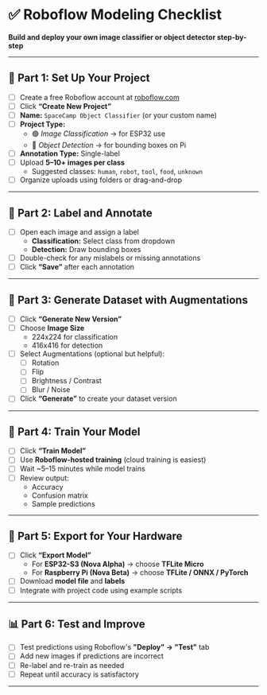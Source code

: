 
# ✅ Roboflow Modeling Checklist  
**Build and deploy your own image classifier or object detector step-by-step**

---

## 🧩 Part 1: Set Up Your Project
- [ ] Create a free Roboflow account at [roboflow.com](https://roboflow.com)  
- [ ] Click **“Create New Project”**  
- [ ] **Name:** `SpaceCamp Object Classifier` (or your custom name)  
- [ ] **Project Type:**  
  - 🟢 *Image Classification* → for ESP32 use  
  - 🔲 *Object Detection* → for bounding boxes on Pi  
- [ ] **Annotation Type:** Single-label  
- [ ] Upload **5–10+ images per class**  
  - Suggested classes: `human`, `robot`, `tool`, `food`, `unknown`  
- [ ] Organize uploads using folders or drag-and-drop

---

## 🎯 Part 2: Label and Annotate
- [ ] Open each image and assign a label  
  - **Classification:** Select class from dropdown  
  - **Detection:** Draw bounding boxes  
- [ ] Double-check for any mislabels or missing annotations  
- [ ] Click **“Save”** after each annotation  

---

## 🧪 Part 3: Generate Dataset with Augmentations
- [ ] Click **“Generate New Version”**  
- [ ] Choose **Image Size**  
  - 224x224 for classification  
  - 416x416 for detection  
- [ ] Select Augmentations (optional but helpful):  
  - [ ] Rotation  
  - [ ] Flip  
  - [ ] Brightness / Contrast  
  - [ ] Blur / Noise  
- [ ] Click **“Generate”** to create your dataset version

---

## 🤖 Part 4: Train Your Model
- [ ] Click **“Train Model”**  
- [ ] Use **Roboflow-hosted training** (cloud training is easiest)  
- [ ] Wait ~5–15 minutes while model trains  
- [ ] Review output:  
  - Accuracy  
  - Confusion matrix  
  - Sample predictions  

---

## 🚀 Part 5: Export for Your Hardware
- [ ] Click **“Export Model”**  
  - For **ESP32-S3 (Nova Alpha)** → choose **TFLite Micro**  
  - For **Raspberry Pi (Nova Beta)** → choose **TFLite / ONNX / PyTorch**  
- [ ] Download **model file** and **labels**  
- [ ] Integrate with project code using example scripts

---

## 📊 Part 6: Test and Improve
- [ ] Test predictions using Roboflow's **"Deploy" → "Test"** tab  
- [ ] Add new images if predictions are incorrect  
- [ ] Re-label and re-train as needed  
- [ ] Repeat until accuracy is satisfactory

---
